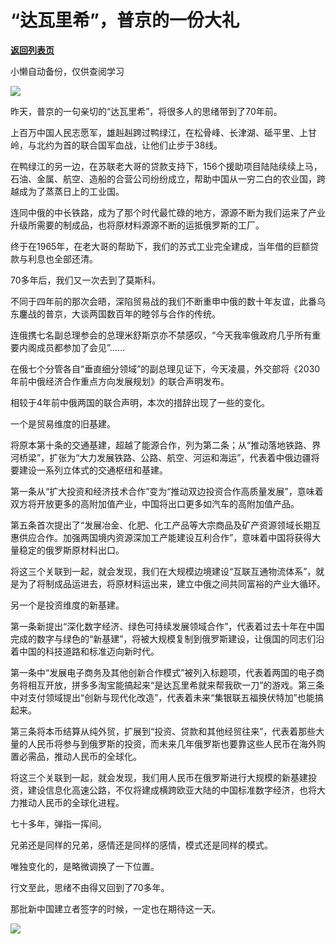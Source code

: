 # “达瓦里希”，普京的一份大礼

[**返回列表页**](/gzh/政事堂2019)

小懒自动备份，仅供查阅学习

![](https://mmbiz.qpic.cn/mmbiz_png/rxhS23yu8cOF1vZkz1ZFOWjvBs6a8kSC4K7FIxmDt5w7EicTjToA0ZibGUnicH9sLPJOFASAUicnQPl7CqYC0caYDg/640?wx_fmt=png)

昨天，普京的一句亲切的“达瓦里希”，将很多人的思绪带到了70年前。

上百万中国人民志愿军，雄赳赳跨过鸭绿江，在松骨峰、长津湖、砥平里、上甘岭，与北约为首的联合国军血战，让他们止步于38线。

在鸭绿江的另一边，在苏联老大哥的贷款支持下，156个援助项目陆陆续续上马，石油、金属、航空、造船的合营公司纷纷成立，帮助中国从一穷二白的农业国，跨越成为了蒸蒸日上的工业国。

连同中俄的中长铁路，成为了那个时代最忙碌的地方，源源不断为我们运来了产业升级所需要的制成品，也将原材料源源不断的运抵俄罗斯的工厂。

终于在1965年，在老大哥的帮助下，我们的苏式工业完全建成，当年借的巨额贷款与利息也全部还清。

70多年后，我们又一次去到了莫斯科。

不同于四年前的那次会晤，深陷贸易战的我们不断重申中俄的数十年友谊，此番乌东鏖战的普京，大谈两国数百年的睦邻与合作的传统。

连俄携七名副总理参会的总理米舒斯京亦不禁感叹，“今天我率俄政府几乎所有重要内阁成员都参加了会见”……

在俄七个分管各自“垂直细分领域”的副总理见证下，今天凌晨，外交部将《2030年前中俄经济合作重点方向发展规划》的联合声明发布。

相较于4年前中俄两国的联合声明，本次的措辞出现了一些的变化。

一个是贸易维度的旧基建。

将原本第十条的交通基建，超越了能源合作，列为第二条；从“推动落地铁路、界河桥梁”，扩张为“大力发展铁路、公路、航空、河运和海运”，代表着中俄边疆将要建设一系列立体式的交通枢纽和基建。

第一条从“扩大投资和经济技术合作”变为“推动双边投资合作高质量发展”，意味着双方将开放更多的高附加值产业，中国将出口更多如汽车的高附加值产品。

第五条首次提出了“发展冶金、化肥、化工产品等大宗商品及矿产资源领域长期互惠供应合作。加强两国境内资源深加工产能建设互利合作”，意味着中国将获得大量稳定的俄罗斯原材料出口。

将这三个关联到一起，就会发现，我们在大规模边境建设“互联互通物流体系”，就是为了将制成品运进去，将原材料运出来，建立中俄之间共同富裕的产业大循环。  

另一个是投资维度的新基建。  

第一条新提出“深化数字经济、绿色可持续发展领域合作”，代表着过去十年在中国完成的数字与绿色的“新基建”，将被大规模复制到俄罗斯建设，让俄国的同志们沿着中国的科技道路和标准迈向新时代。

第一条中“发展电子商务及其他创新合作模式”被列入标题项，代表着两国的电子商务将相互开放，拼多多淘宝能搞起来“是达瓦里希就来帮我砍一刀”的游戏。第三条中对支付领域提出“创新与现代化改造”，代表着未来“集银联五福换伏特加”也能搞起来。

第三条将本币结算从纯外贸，扩展到“投资、贷款和其他经贸往来”，代表着那些大量的人民币将参与到俄罗斯的投资，而未来几年俄罗斯也要靠这些人民币在海外购置必需品，推动人民币的全球化。

将这三个关联到一起，就会发现，我们用人民币在俄罗斯进行大规模的新基建投资，建设信息化高速公路，不仅将建成横跨欧亚大陆的中国标准数字经济，也将大力推动人民币的全球化进程。

七十多年，弹指一挥间。  

兄弟还是同样的兄弟，感情还是同样的感情，模式还是同样的模式。  

唯独变化的，是略微调换了一下位置。

行文至此，思绪不由得又回到了70多年。

那批新中国建立者签字的时候，一定也在期待这一天。

![](https://mmbiz.qpic.cn/mmbiz_png/rxhS23yu8cOF1vZkz1ZFOWjvBs6a8kSCDV32Sp6uWq6yGkBgrFmjXRyq8RRfQvkIhbh0uRtH1Bv4ClFuxoWYnQ/640?wx_fmt=png)

